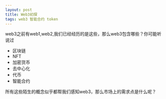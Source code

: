 ```yaml
---
layout: post
title: Web3初探
tags: web3 智能合约 token
---
```

web3之前有web1,web2,我们已经经历的是这些，那么web3包含哪些？你可能听说过
- 区块链
- NFT
- 加密货币
- 去中心化
- 代币
- 智能合约

所有这些陌生的概念似乎都帮我们感知web3，那么市场上的需求点是什么呢？

